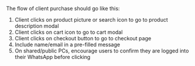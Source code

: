 The flow of client purchase should go like this:

1. Client clicks on product picture or search icon to go to product description modal
2. Client clicks on cart icon to go to cart modal
3. Client clicks on checkout button to go to checkout page
4. Include name/email in a pre-filled message
5. On shared/public PCs, encourage users to confirm they are logged into their WhatsApp before clicking



